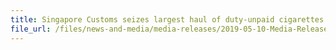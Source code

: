 ```yaml
---
title: Singapore Customs seizes largest haul of duty-unpaid cigarettes in 2019
file_url: /files/news-and-media/media-releases/2019-05-10-Media-Release.pdf
---
```

